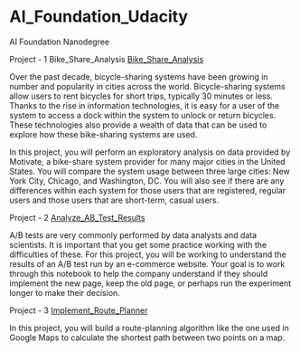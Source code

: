 # AI_Foundation_Udacity
AI Foundation Nanodegree


Project - 1
Bike_Share_Analysis
<a href="https://github.com/jayyanar/AI_Foundation_Udacity/tree/master/Bike_Share_Analysis">Bike_Share_Analysis</a>

Over the past decade, bicycle-sharing systems have been growing in number and popularity in cities across the world. Bicycle-sharing systems allow users to rent bicycles for short trips, typically 30 minutes or less. Thanks to the rise in information technologies, it is easy for a user of the system to access a dock within the system to unlock or return bicycles. These technologies also provide a wealth of data that can be used to explore how these bike-sharing systems are used.

In this project, you will perform an exploratory analysis on data provided by Motivate, a bike-share system provider for many major cities in the United States. You will compare the system usage between three large cities: New York City, Chicago, and Washington, DC. You will also see if there are any differences within each system for those users that are registered, regular users and those users that are short-term, casual users.


Project - 2
<a href="https://github.com/jayyanar/AI_Foundation_Udacity/tree/master/Analyze_AB_Test_Results">Analyze_AB_Test_Results</a>

A/B tests are very commonly performed by data analysts and data scientists. It is important that you get some practice working with the difficulties of these.
For this project, you will be working to understand the results of an A/B test run by an e-commerce website. Your goal is to work through this notebook to help the company understand if they should implement the new page, keep the old page, or perhaps run the experiment longer to make their decision.

Project - 3
<a href="https://github.com/jayyanar/AI_Foundation_Udacity/tree/master/Implement_Route_Planner">Implement_Route_Planner</a>

In this project, you will build a route-planning algorithm like the one used in Google Maps to calculate the shortest path between two points on a map.
